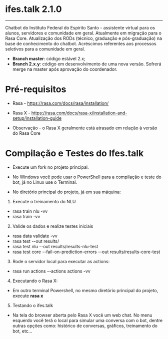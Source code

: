 # ifes.talk 2.1.0
---

Chatbot do Instituto Federal do Espírito Santo - assistente virtual para os alunos, servidores e comunidade em geral. Atualmente em migração para o Rasa
Core. Atualização dos RODs (técnico, graduação e pós-graduação) na base de conhecimento do chatbot. Acréscimos referentes aos processos seletivos para a
comunidade em geral.

* **Branch master**: código estável 2.x;
* **Branch 2.x.y**: código em desenvolvimento de uma nova versão. Sofrerá merge na master após aprovação do coordenador.

# Pré-requisitos

* Rasa - https://rasa.com/docs/rasa/installation/

* Rasa X - https://rasa.com/docs/rasa-x/installation-and-setup/installation-guide

* Observação - o Rasa X geralmente está atrasado em relação à versão do Rasa Core

# Compilação e Testes do Ifes.talk

* Execute um fork no projeto principal.

* No Windows você pode usar o PowerShell para a compilação e teste do bot, já no Linux use o Terminal.

* No diretório principal do projeto, já em sua máquina:

1. Execute o treinamento do NLU

* rasa train nlu -vv
* rasa train -vv

2. Valide os dados e realize testes iniciais

* rasa data validate -vv
* rasa test --out results/
* rasa test nlu --out results/results-nlu-test
* rasa test core --fail-on-prediction-errors --out results/results-core-test

3. Rode o servidor local para executar as actions:

* rasa run actions --actions actions -vv

4. Executando o Rasa X:

* Em outro terminal Powershell, no mesmo diretório principal do projeto, execute **rasa x**

5. Testando o ifes.talk

* Na tela do browser aberta pelo Rasa X você um web chat. No menu esquerdo você terá o local para simular uma conversa com o bot, dentre outras opções como: histórico de conversas, gráficos, treinamento do bot, etc...
